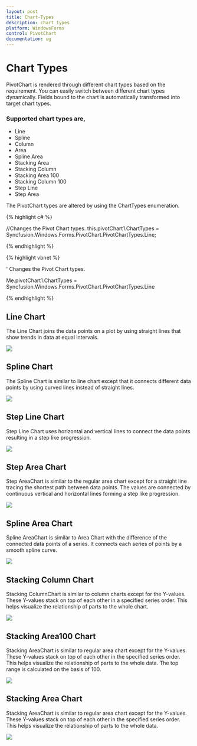 ```yaml
---
layout: post
title: Chart-Types
description: chart types
platform: WindowsForms
control: PivotChart
documentation: ug
---
```


# Chart Types

PivotChart is rendered through different chart types based on the requirement. You can easily switch between different chart types dynamically. Fields bound to the chart is automatically transformed into target chart types.

### Supported chart types are,

* Line
* Spline
* Column
* Area
* Spline Area
* Stacking Area
* Stacking Column
* Stacking Area 100
* Stacking Column 100
* Step Line
* Step Area

The PivotChart types are altered by using the ChartTypes enumeration.


{% highlight c# %}

//Changes the Pivot Chart types.
this.pivotChart1.ChartTypes = Syncfusion.Windows.Forms.PivotChart.PivotChartTypes.Line;

{% endhighlight %}

{% highlight vbnet %}

' Changes the Pivot Chart types.

Me.pivotChart1.ChartTypes = Syncfusion.Windows.Forms.PivotChart.PivotChartTypes.Line

{% endhighlight %}

## Line Chart

The Line Chart joins the data points on a plot by using straight lines that show trends in data at equal intervals.

![](Chart-Types_images/Chart-Types_img1.png)


## Spline Chart

The Spline Chart is similar to line chart except that it connects different data points by using curved lines instead of straight lines.



![](Chart-Types_images/Chart-Types_img2.png)



## Step Line Chart

Step Line Chart uses horizontal and vertical lines to connect the data points resulting in a step like progression.


![](Chart-Types_images/Chart-Types_img3.png)



## Step Area Chart

Step AreaChart is similar to the regular area chart except for a straight line tracing the shortest path between data points. The values are connected by continuous vertical and horizontal lines forming a step like progression.

![](Chart-Types_images/Chart-Types_img4.png)



## Spline Area Chart

Spline AreaChart is similar to Area Chart with the difference of the connected data points of a series. It connects each series of points by a smooth spline curve.



![](Chart-Types_images/Chart-Types_img5.png)



## Stacking Column Chart

Stacking ColumnChart is similar to column charts except for the Y-values. These Y-values stack on top of each other in a specified series order. This helps visualize the relationship of parts to the whole chart.








![](Chart-Types_images/Chart-Types_img6.png)



## Stacking Area100 Chart

Stacking AreaChart is similar to regular area chart except for the Y-values. These Y-values stack on top of each other in the specified series order. This helps visualize the relationship of parts to the whole data. The top range is calculated on the basis of 100.


![](Chart-Types_images/Chart-Types_img7.png)



## Stacking Area Chart

Stacking AreaChart is similar to regular area chart except for the Y-values. These Y-values stack on top of each other in the specified series order. This helps visualize the relationship of parts to the whole data.


![](Chart-Types_images/Chart-Types_img8.png)